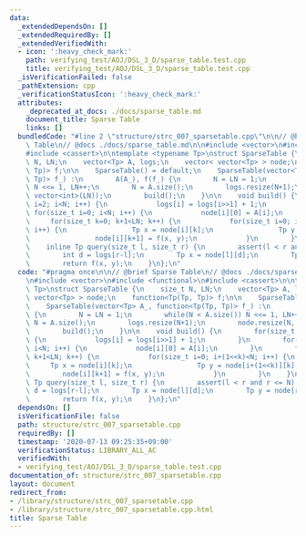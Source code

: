 ```yaml
---
data:
  _extendedDependsOn: []
  _extendedRequiredBy: []
  _extendedVerifiedWith:
  - icon: ':heavy_check_mark:'
    path: verifying_test/AOJ/DSL_3_D/sparse_table.test.cpp
    title: verifying_test/AOJ/DSL_3_D/sparse_table.test.cpp
  _isVerificationFailed: false
  _pathExtension: cpp
  _verificationStatusIcon: ':heavy_check_mark:'
  attributes:
    _deprecated_at_docs: ./docs/sparse_table.md
    document_title: Sparse Table
    links: []
  bundledCode: "#line 2 \"structure/strc_007_sparsetable.cpp\"\n\n// @brief Sparse\
    \ Table\n// @docs ./docs/sparse_table.md\n\n#include <vector>\n#include <functional>\n\
    #include <cassert>\n\ntemplate <typename Tp>\nstruct SparseTable {\n    size_t\
    \ N, LN;\n    vector<Tp> A, logs;\n    vector< vector<Tp> > node;\n    function<Tp(Tp,\
    \ Tp)> f;\n\n    SparseTable() = default;\n    SparseTable(vector<Tp> A_, function<Tp(Tp,\
    \ Tp)> f_) :\n        A(A_), f(f_) {\n        N = LN = 1;\n        while(N < A.size())\
    \ N <<= 1, LN++;\n        N = A.size();\n        logs.resize(N+1);\n        node.resize(N,\
    \ vector<int>(LN));\n        build();\n    }\n\n    void build() {\n        for(size_t\
    \ i=2; i<N; i++) {\n            logs[i] = logs[i>>1] + 1;\n        }\n       \
    \ for(size_t i=0; i<N; i++) {\n            node[i][0] = A[i];\n        }\n   \
    \     for(size_t k=0; k+1<LN; k++) {\n            for(size_t i=0; i+(1<<k)<N;\
    \ i++) {\n                Tp x = node[i][k];\n                Tp y = node[i+(1<<k)][k];\n\
    \                node[i][k+1] = f(x, y);\n            }\n        }\n    }\n\n\
    \    inline Tp query(size_t l, size_t r) {\n        assert(l < r and r <= N);\n\
    \        int d = logs[r-l];\n        Tp x = node[l][d];\n        Tp y = node[r-(1<<d)][d];\n\
    \        return f(x, y);\n    }\n};\n"
  code: "#pragma once\n\n// @brief Sparse Table\n// @docs ./docs/sparse_table.md\n\
    \n#include <vector>\n#include <functional>\n#include <cassert>\n\ntemplate <typename\
    \ Tp>\nstruct SparseTable {\n    size_t N, LN;\n    vector<Tp> A, logs;\n    vector<\
    \ vector<Tp> > node;\n    function<Tp(Tp, Tp)> f;\n\n    SparseTable() = default;\n\
    \    SparseTable(vector<Tp> A_, function<Tp(Tp, Tp)> f_) :\n        A(A_), f(f_)\
    \ {\n        N = LN = 1;\n        while(N < A.size()) N <<= 1, LN++;\n       \
    \ N = A.size();\n        logs.resize(N+1);\n        node.resize(N, vector<int>(LN));\n\
    \        build();\n    }\n\n    void build() {\n        for(size_t i=2; i<N; i++)\
    \ {\n            logs[i] = logs[i>>1] + 1;\n        }\n        for(size_t i=0;\
    \ i<N; i++) {\n            node[i][0] = A[i];\n        }\n        for(size_t k=0;\
    \ k+1<LN; k++) {\n            for(size_t i=0; i+(1<<k)<N; i++) {\n           \
    \     Tp x = node[i][k];\n                Tp y = node[i+(1<<k)][k];\n        \
    \        node[i][k+1] = f(x, y);\n            }\n        }\n    }\n\n    inline\
    \ Tp query(size_t l, size_t r) {\n        assert(l < r and r <= N);\n        int\
    \ d = logs[r-l];\n        Tp x = node[l][d];\n        Tp y = node[r-(1<<d)][d];\n\
    \        return f(x, y);\n    }\n};\n"
  dependsOn: []
  isVerificationFile: false
  path: structure/strc_007_sparsetable.cpp
  requiredBy: []
  timestamp: '2020-07-13 09:25:35+09:00'
  verificationStatus: LIBRARY_ALL_AC
  verifiedWith:
  - verifying_test/AOJ/DSL_3_D/sparse_table.test.cpp
documentation_of: structure/strc_007_sparsetable.cpp
layout: document
redirect_from:
- /library/structure/strc_007_sparsetable.cpp
- /library/structure/strc_007_sparsetable.cpp.html
title: Sparse Table
---
```


